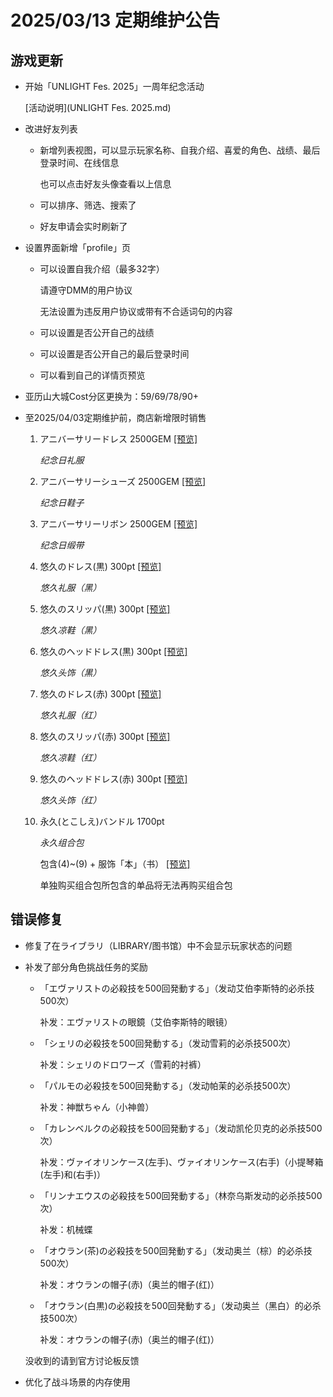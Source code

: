 # 2025/03/13 定期维护公告

## 游戏更新

- 开始「UNLIGHT Fes. 2025」一周年纪念活动

  [活动说明](UNLIGHT Fes. 2025.md)

- 改进好友列表

  - 新增列表视图，可以显示玩家名称、自我介绍、喜爱的角色、战绩、最后登录时间、在线信息

    也可以点击好友头像查看以上信息

  - 可以排序、筛选、搜索了

  - 好友申请会实时刷新了

- 设置界面新增「profile」页

  - 可以设置自我介绍（最多32字）

    请遵守DMM的用户协议

    无法设置为违反用户协议或带有不合适词句的内容

  - 可以设置是否公开自己的战绩

  - 可以设置是否公开自己的最后登录时间

  - 可以看到自己的详情页预览

- 亚历山大城Cost分区更换为：59/69/78/90+

- 至2025/04/03定期维护前，商店新增限时销售

  1. アニバーサリードレス 2500GEM  <a href="imgs/costumes/アニバーサリードレス_Preview.jpg"  target="_blank">[预览]</a>

     *纪念日礼服*

  2. アニバーサリーシューズ 2500GEM  <a href="imgs/costumes/アニバーサリーシューズ_Preview.png"  target="_blank">[预览]</a>

     *纪念日鞋子*

  3. アニバーサリーリボン 2500GEM  <a href="imgs/costumes/アニバーサリーリボン_Preview.png"  target="_blank">[预览]</a>

     *纪念日缎带*

  4. 悠久のドレス(黒) 300pt  <a href="imgs/costumes/悠久のドレス（黒・赤）_Preview.jpg"  target="_blank">[预览]</a>

     *悠久礼服（黑）*

  5. 悠久のスリッパ(黒) 300pt  <a href="imgs/costumes/悠久のスリッパ（黒・赤）_Preview.jpg"  target="_blank">[预览]</a>

     *悠久凉鞋（黑）*

  6. 悠久のヘッドドレス(黒) 300pt  <a href="imgs/costumes/悠久のヘッドドレス（黒・赤）_Preview.jpg"  target="_blank">[预览]</a>

     *悠久头饰（黒）*

  7. 悠久のドレス(赤) 300pt  <a href="imgs/costumes/悠久のドレス（黒・赤）_Preview.png"  target="_blank">[预览]</a>

     *悠久礼服（红）*

  8. 悠久のスリッパ(赤) 300pt  <a href="imgs/costumes/悠久のスリッパ（黒・赤）_Preview.jpg"  target="_blank">[预览]</a>

     *悠久凉鞋（红）*

  9. 悠久のヘッドドレス(赤) 300pt  <a href="imgs/costumes/悠久のヘッドドレス（黒・赤）_Preview.jpg"  target="_blank">[预览]</a>

     *悠久头饰（红）*

  10. 永久(とこしえ)バンドル 1700pt

      *永久组合包*

      包含(4)~(9) + 服饰「本」（书） <a href="imgs/costumes/本_Preview.png"  target="_blank">[预览]</a>

      单独购买组合包所包含的单品将无法再购买组合包

## 错误修复

- 修复了在ライブラリ（LIBRARY/图书馆）中不会显示玩家状态的问题

- 补发了部分角色挑战任务的奖励

  - 「エヴァリストの必殺技を500回発動する」（发动艾伯李斯特的必杀技500次）

    补发：エヴァリストの眼鏡（艾伯李斯特的眼镜）

  - 「シェリの必殺技を500回発動する」（发动雪莉的必杀技500次）

    补发：シェリのドロワーズ（雪莉的衬裤）

  - 「パルモの必殺技を500回発動する」（发动帕茉的必杀技500次）

    补发：神獣ちゃん（小神兽）

  - 「カレンベルクの必殺技を500回発動する」（发动凯伦贝克的必杀技500次）

    补发：ヴァイオリンケース(左手)、ヴァイオリンケース(右手)（小提琴箱 (左手)和(右手)）

  - 「リンナエウスの必殺技を500回発動する」（林奈乌斯发动的必杀技500次）

    补发：机械蝶

  - 「オウラン(茶)の必殺技を500回発動する」（发动奥兰（棕）的必杀技500次）

    补发：オウランの帽子(赤)（奥兰的帽子(红)）

  - 「オウラン(白黒)の必殺技を500回発動する」（发动奥兰（黑白）的必杀技500次）

    补发：オウランの帽子(赤)（奥兰的帽子(红)）

  没收到的请到官方讨论板反馈

- 优化了战斗场景的内存使用

